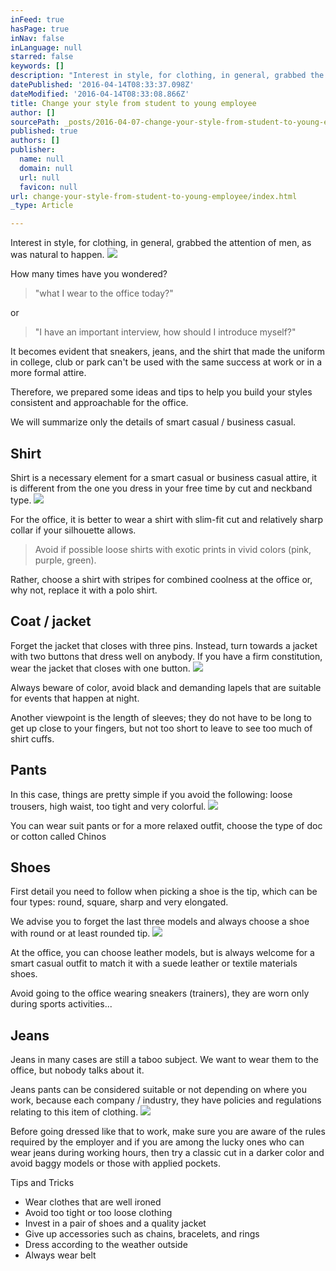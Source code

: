 ```yaml
---
inFeed: true
hasPage: true
inNav: false
inLanguage: null
starred: false
keywords: []
description: "Interest in style, for clothing, in general, grabbed the attention of men, as was natural to happen.\_"
datePublished: '2016-04-14T08:33:37.098Z'
dateModified: '2016-04-14T08:33:08.866Z'
title: Change your style from student to young employee
author: []
sourcePath: _posts/2016-04-07-change-your-style-from-student-to-young-employee.md
published: true
authors: []
publisher:
  name: null
  domain: null
  url: null
  favicon: null
url: change-your-style-from-student-to-young-employee/index.html
_type: Article

---
```

Interest in style, for clothing, in general, grabbed the attention of men, as was natural to happen. ![](https://the-grid-user-content.s3-us-west-2.amazonaws.com/3be6b8f7-32dd-49d2-ae75-f62a785331dd.jpg)

How many times have you wondered?

> "what I wear to the office today?" 

or 
> 
> "I have an important interview, how should I introduce myself?"

It becomes evident that sneakers, jeans, and the shirt that made the uniform in college, club or park can't be used with the same success at work or in a more formal attire. 

Therefore, we prepared some ideas and tips to help you build your styles consistent and approachable for the office. 

We will summarize only the details of smart casual / business casual. 

## Shirt

Shirt is a necessary element for a smart casual or business casual attire, it is different from the one you dress in your free time by cut and neckband type.
![](https://the-grid-user-content.s3-us-west-2.amazonaws.com/6976aedd-af64-4998-b3f2-928cf79b2e30.jpg)

For the office, it is better to wear a shirt with slim-fit cut and relatively sharp collar if your silhouette allows. 
> 
> Avoid if possible loose shirts with exotic prints in vivid colors (pink, purple, green).

Rather, choose a shirt with stripes for combined coolness at the office or, why not, replace it with a polo shirt. 

## Coat / jacket 

Forget the jacket that closes with three pins. Instead, turn towards a jacket with two buttons that dress well on anybody. If you have a firm constitution, wear the jacket that closes with one button. ![](https://the-grid-user-content.s3-us-west-2.amazonaws.com/57551340-99c6-4093-be3c-7da2e72943a3.jpg)

Always beware of color, avoid black and demanding lapels that are suitable for events that happen at night.

Another viewpoint is the length of sleeves; they do not have to be long to get up close to your fingers, but not too short to leave to see too much of shirt cuffs. 

## Pants

In this case, things are pretty simple if you avoid the following: loose trousers, high waist, too tight and very colorful. ![](https://s3-us-west-2.amazonaws.com/the-grid-img/p/23c29a3f6c32e8c16fad2412a38652f7160c4428.jpg)

You can wear suit pants or for a more relaxed outfit, choose the type of doc or cotton called Chinos

## Shoes

First detail you need to follow when picking a shoe is the tip, which can be four types: round, square, sharp and very elongated. 

We advise you to forget the last three models and always choose a shoe with round or at least rounded tip. ![](https://s3-us-west-2.amazonaws.com/the-grid-img/p/934fe02d7ea597ef0434600a40457f3eaf44bd43.jpg)

At the office, you can choose leather models, but is always welcome for a smart casual outfit to match it with a suede leather or textile materials shoes.

Avoid going to the office wearing sneakers (trainers), they are worn only during sports activities... 

## Jeans

Jeans in many cases are still a taboo subject. We want to wear them to the office, but nobody talks about it. 

Jeans pants can be considered suitable or not depending on where you work, because each company / industry, they have policies and regulations relating to this item of clothing.
![](https://the-grid-user-content.s3-us-west-2.amazonaws.com/23890021-61ae-4076-8c03-56250e6aba07.jpg)

Before going dressed like that to work, make sure you are aware of the rules required by the employer and if you are among the lucky ones who can wear jeans during working hours, then try a classic cut in a darker color and avoid baggy models or those with applied pockets. 

Tips and Tricks 

* Wear clothes that are well ironed 
* Avoid too tight or too loose clothing 
* Invest in a pair of shoes and a quality jacket 
* Give up accessories such as chains, bracelets, and rings 
* Dress according to the weather outside 
* Always wear belt